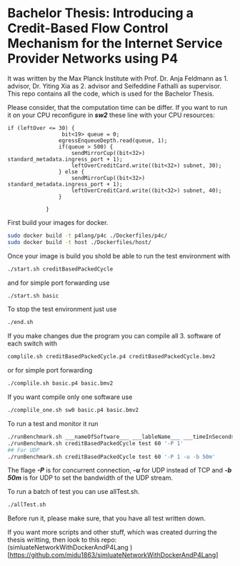 # Bachelor Thesis: Introducing a Credit-Based Flow Control Mechanism for the Internet Service Provider Networks using P4
It was written by the Max Planck Institute with Prof. Dr. Anja Feldmann as 1. advisor, Dr. Yiting Xia as 2. advisor and Seifeddine Fathalli as supervisor. 
This repo contains all the code, which is used for the Bachelor Thesis. 

Please consider, that the computation time can be differ. If you want to run it on your CPU reconfigure in ___sw2___ these line with your CPU resources: 
```P4Lang
if (leftOver <= 30) {
                 bit<19> queue = 0;
                egressEnqueueDepth.read(queue, 1);
                if(queue > 500) {
                    sendMirrorCup((bit<32>) standard_metadata.ingress_port + 1);
                    leftOverCreditCard.write((bit<32>) subnet, 30);
                } else {
                    sendMirrorCup((bit<32>) standard_metadata.ingress_port + 1);
                    leftOverCreditCard.write((bit<32>) subnet, 40);
                }

            }
```

First build your images for docker. 
```sh
sudo docker build -t p4lang/p4c ./Dockerfiles/p4c/
sudo docker build -t host ./Dockerfiles/host/
```

Once your image is build you shold be able to run the test environment with 
```sh
./start.sh creditBasedPackedCycle
```
and for simple port forwarding use 
```sh
./start.sh basic
```

To stop the test environment just use
```sh
./end.sh
```

If you make changes due the program you can compile all 3. software of each switch with
```sh
complile.sh creditBasedPackedCycle.p4 creditBasedPackedCycle.bmv2
```
or for simple port forwarding 
```sh
./complile.sh basic.p4 basic.bmv2
```
If you want compile only one software use
```sh
./complile_one.sh sw0 basic.p4 basic.bmv2
```

To run a test and monitor it run
```sh
./runBenchmark.sh ___nameOfSoftware___ ___lableName___ ___timeInSeconds___ ___concurrentConnection___
./runBenchmark.sh creditBasedPackedCycle test 60 '-P 1'
## For UDP 
./runBenchmark.sh creditBasedPackedCycle test 60 '-P 1 -u -b 50m' 
```
The flage ___-P___ is for concurrent connection,  ___-u___ for UDP instead of TCP and ___-b 50m___ is for UDP to set the bandwidth of the UDP stream. 

To run a batch of test you can use allTest.sh. 
```sh
./allTest.sh
```
Before run it, please make sure, that you have all test written down. 

If you want more scripts and other stuff, which was created durring the thesis writting, then look to this repo: (simluateNetworkWithDockerAndP4Lang
)[https://github.com/midu1863/simluateNetworkWithDockerAndP4Lang]
